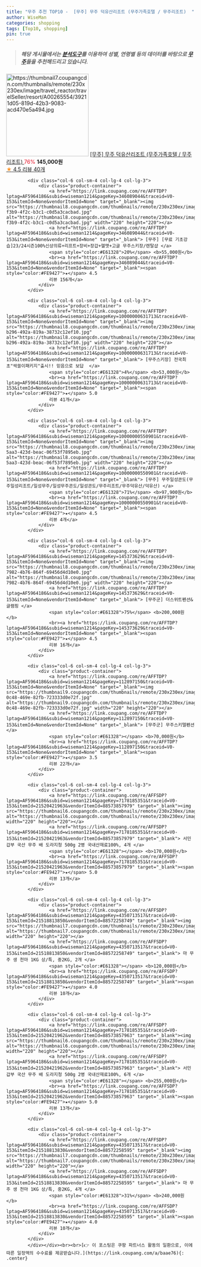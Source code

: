 ```yaml
---
title: "무주 추천 TOP10 -  [무주] 무주 덕유산리조트 (무주가족호텔 / 무주리조트)  "
author: WiseMan
categories: shopping
tags: [Top10, shopping]
pin: true
---
```


> ##### 해당 게시물에서는 [**분석도구**](https://itemscout.io/)를 이용하여 **성별**, **연령별** 등의 데이터를 바탕으로 [**무주**](https://link.coupang.com/a/baae76)들을 추천해드리고 있습니다.
<div class="container"><div class="row">
            <div class="col-6 col-sm-4 col-lg-4 col-lg-3">
                <div class="product-container">
                    <a href="https://link.coupang.com/re/AFFTDP?lptag=AF5964186&subid=wiseman1214&pageKey=10000000422929&traceid=V0-153&itemId=None&vendorItemId=None" target="_blank"><img src="https://thumbnail7.coupangcdn.com/thumbnails/remote/230x230ex/image/travel_reactor/travelSeller/resort/A00265554/39211d05-819d-42b3-9083-acd470e5a494.jpg" alt="https://thumbnail7.coupangcdn.com/thumbnails/remote/230x230ex/image/travel_reactor/travelSeller/resort/A00265554/39211d05-819d-42b3-9083-acd470e5a494.jpg" width="220" height="220"></a>
                    <a href="https://link.coupang.com/re/AFFTDP?lptag=AF5964186&subid=wiseman1214&pageKey=10000000422929&traceid=V0-153&itemId=None&vendorItemId=None" target="_blank"> [무주] 무주 덕유산리조트 (무주가족호텔 / 무주리조트)  </a>
                    <span style="color:#E61328">76%</span> <b>145,000원</b>
                    <br><a href="https://link.coupang.com/re/AFFTDP?lptag=AF5964186&subid=wiseman1214&pageKey=10000000422929&traceid=V0-153&itemId=None&vendorItemId=None" target="_blank"><span style="color:#FE9427">★</span> 4.5
                    리뷰 40개</a>
                </div>
            </div>
            
            <div class="col-6 col-sm-4 col-lg-4 col-lg-3">
                <div class="product-container">
                    <a href="https://link.coupang.com/re/AFFTDP?lptag=AF5964186&subid=wiseman1214&pageKey=346089044&traceid=V0-153&itemId=None&vendorItemId=None" target="_blank"><img src="https://thumbnail8.coupangcdn.com/thumbnails/remote/230x230ex/image/travel_reactor/travelSeller/common/A00234151/36f6a109-f3b9-4f2c-b3c1-c0d5a3cacbad.jpg" alt="https://thumbnail8.coupangcdn.com/thumbnails/remote/230x230ex/image/travel_reactor/travelSeller/common/A00234151/36f6a109-f3b9-4f2c-b3c1-c0d5a3cacbad.jpg" width="220" height="220"></a>
                    <a href="https://link.coupang.com/re/AFFTDP?lptag=AF5964186&subid=wiseman1214&pageKey=346089044&traceid=V0-153&itemId=None&vendorItemId=None" target="_blank"> [무주] [무료 기초강습]23/24시즌100%신상의류+리프트+장비+장갑+헬멧+고글 무주스키장/렌탈샵 </a>
                    <span style="color:#E61328">20%</span> <b>55,000원</b>
                    <br><a href="https://link.coupang.com/re/AFFTDP?lptag=AF5964186&subid=wiseman1214&pageKey=346089044&traceid=V0-153&itemId=None&vendorItemId=None" target="_blank"><span style="color:#FE9427">★</span> 4.5
                    리뷰 156개</a>
                </div>
            </div>
            
            <div class="col-6 col-sm-4 col-lg-4 col-lg-3">
                <div class="product-container">
                    <a href="https://link.coupang.com/re/AFFTDP?lptag=AF5964186&subid=wiseman1214&pageKey=10000000631713&traceid=V0-153&itemId=None&vendorItemId=None" target="_blank"><img src="https://thumbnail8.coupangcdn.com/thumbnails/remote/230x230ex/image/travel_reactor/travelSeller/common/A00079212/ecad30c9-b296-492a-819a-38732c12ef10.jpg" alt="https://thumbnail8.coupangcdn.com/thumbnails/remote/230x230ex/image/travel_reactor/travelSeller/common/A00079212/ecad30c9-b296-492a-819a-38732c12ef10.jpg" width="220" height="220"></a>
                    <a href="https://link.coupang.com/re/AFFTDP?lptag=AF5964186&subid=wiseman1214&pageKey=10000000631713&traceid=V0-153&itemId=None&vendorItemId=None" target="_blank"> [무주스키장] 전국최초"싹쓸이패키지"출시!! 믿음으로 보답  </a>
                    <span style="color:#E61328">4%</span> <b>53,000원</b>
                    <br><a href="https://link.coupang.com/re/AFFTDP?lptag=AF5964186&subid=wiseman1214&pageKey=10000000631713&traceid=V0-153&itemId=None&vendorItemId=None" target="_blank"><span style="color:#FE9427">★</span> 5.0
                    리뷰 41개</a>
                </div>
            </div>
            
            <div class="col-6 col-sm-4 col-lg-4 col-lg-3">
                <div class="product-container">
                    <a href="https://link.coupang.com/re/AFFTDP?lptag=AF5964186&subid=wiseman1214&pageKey=10000000550901&traceid=V0-153&itemId=None&vendorItemId=None" target="_blank"><img src="https://thumbnail8.coupangcdn.com/thumbnails/remote/230x230ex/image/travel_reactor/travelSeller/resort/A00239361/8403fed6-5aa3-423d-beac-06f53f7895eb.jpg" alt="https://thumbnail8.coupangcdn.com/thumbnails/remote/230x230ex/image/travel_reactor/travelSeller/resort/A00239361/8403fed6-5aa3-423d-beac-06f53f7895eb.jpg" width="220" height="220"></a>
                    <a href="https://link.coupang.com/re/AFFTDP?lptag=AF5964186&subid=wiseman1214&pageKey=10000000550901&traceid=V0-153&itemId=None&vendorItemId=None" target="_blank"> [무주] 무주일성콘도(무주일성리조트/일성무주/일성무주콘도/일성콘도/무주리조트/무주덕유산/덕유산) </a>
                    <span style="color:#E61328">71%</span> <b>97,900원</b>
                    <br><a href="https://link.coupang.com/re/AFFTDP?lptag=AF5964186&subid=wiseman1214&pageKey=10000000550901&traceid=V0-153&itemId=None&vendorItemId=None" target="_blank"><span style="color:#FE9427">★</span> 4.5
                    리뷰 4개</a>
                </div>
            </div>
            
            <div class="col-6 col-sm-4 col-lg-4 col-lg-3">
                <div class="product-container">
                    <a href="https://link.coupang.com/re/AFFTDP?lptag=AF5964186&subid=wiseman1214&pageKey=145373629&traceid=V0-153&itemId=None&vendorItemId=None" target="_blank"><img src="https://thumbnail8.coupangcdn.com/thumbnails/remote/230x230ex/image/travel_reactor/static/booking/image/pension/ddnayo/035c59a4-7982-4b76-864f-69456d4d10e0.jpg" alt="https://thumbnail8.coupangcdn.com/thumbnails/remote/230x230ex/image/travel_reactor/static/booking/image/pension/ddnayo/035c59a4-7982-4b76-864f-69456d4d10e0.jpg" width="220" height="220"></a>
                    <a href="https://link.coupang.com/re/AFFTDP?lptag=AF5964186&subid=wiseman1214&pageKey=145373629&traceid=V0-153&itemId=None&vendorItemId=None" target="_blank"> [무주군] 더스위트펜션&글램핑 </a>
                    <span style="color:#E61328">75%</span> <b>200,000원</b>
                    <br><a href="https://link.coupang.com/re/AFFTDP?lptag=AF5964186&subid=wiseman1214&pageKey=145373629&traceid=V0-153&itemId=None&vendorItemId=None" target="_blank"><span style="color:#FE9427">★</span> 4.5
                    리뷰 16개</a>
                </div>
            </div>
            
            <div class="col-6 col-sm-4 col-lg-4 col-lg-3">
                <div class="product-container">
                    <a href="https://link.coupang.com/re/AFFTDP?lptag=AF5964186&subid=wiseman1214&pageKey=112897150&traceid=V0-153&itemId=None&vendorItemId=None" target="_blank"><img src="https://thumbnail9.coupangcdn.com/thumbnails/remote/230x230ex/image/travel_reactor/static/booking/image/pension/ddnayo/ff2f092f-0c48-469e-82fb-723333d0e72f.jpg" alt="https://thumbnail9.coupangcdn.com/thumbnails/remote/230x230ex/image/travel_reactor/static/booking/image/pension/ddnayo/ff2f092f-0c48-469e-82fb-723333d0e72f.jpg" width="220" height="220"></a>
                    <a href="https://link.coupang.com/re/AFFTDP?lptag=AF5964186&subid=wiseman1214&pageKey=112897150&traceid=V0-153&itemId=None&vendorItemId=None" target="_blank"> [무주군] 무주스키텔펜션 </a>
                    <span style="color:#E61328"></span> <b>70,000원</b>
                    <br><a href="https://link.coupang.com/re/AFFTDP?lptag=AF5964186&subid=wiseman1214&pageKey=112897150&traceid=V0-153&itemId=None&vendorItemId=None" target="_blank"><span style="color:#FE9427">★</span> 3.5
                    리뷰 22개</a>
                </div>
            </div>
            
            <div class="col-6 col-sm-4 col-lg-4 col-lg-3">
                <div class="product-container">
                    <a href="https://link.coupang.com/re/AFFSDP?lptag=AF5964186&subid=wiseman1214&pageKey=7178185351&traceid=V0-153&itemId=21520421963&vendorItemId=88573857979" target="_blank"><img src="https://thumbnail6.coupangcdn.com/thumbnails/remote/230x230ex/image/vendor_inventory/7e18/11e2fe041a7cdf1ac8512b7b3be5ef5d087d8dd51c60efa26ca3e47f0dc7.jpg" alt="https://thumbnail6.coupangcdn.com/thumbnails/remote/230x230ex/image/vendor_inventory/7e18/11e2fe041a7cdf1ac8512b7b3be5ef5d087d8dd51c60efa26ca3e47f0dc7.jpg" width="220" height="220"></a>
                    <a href="https://link.coupang.com/re/AFFSDP?lptag=AF5964186&subid=wiseman1214&pageKey=7178185351&traceid=V0-153&itemId=21520421963&vendorItemId=88573857979" target="_blank"> 서민갑부 국산 무주 배 도라지청 500g 2병 국내산재료100%, 4개 </a>
                    <span style="color:#E61328"></span> <b>170,000원</b>
                    <br><a href="https://link.coupang.com/re/AFFSDP?lptag=AF5964186&subid=wiseman1214&pageKey=7178185351&traceid=V0-153&itemId=21520421963&vendorItemId=88573857979" target="_blank"><span style="color:#FE9427">★</span> 5.0
                    리뷰 13개</a>
                </div>
            </div>
            
            <div class="col-6 col-sm-4 col-lg-4 col-lg-3">
                <div class="product-container">
                    <a href="https://link.coupang.com/re/AFFSDP?lptag=AF5964186&subid=wiseman1214&pageKey=4350713517&traceid=V0-153&itemId=21518813850&vendorItemId=88572258749" target="_blank"><img src="https://thumbnail7.coupangcdn.com/thumbnails/remote/230x230ex/image/vendor_inventory/29f3/758b5fbfc918d3dd53f9bc808512816c6286fd7cb5308bf83089af1ccde3.png" alt="https://thumbnail7.coupangcdn.com/thumbnails/remote/230x230ex/image/vendor_inventory/29f3/758b5fbfc918d3dd53f9bc808512816c6286fd7cb5308bf83089af1ccde3.png" width="220" height="220"></a>
                    <a href="https://link.coupang.com/re/AFFSDP?lptag=AF5964186&subid=wiseman1214&pageKey=4350713517&traceid=V0-153&itemId=21518813850&vendorItemId=88572258749" target="_blank"> 마 무주 생 천마 1KG 상/특, 중2KG, 2개 </a>
                    <span style="color:#E61328"></span> <b>120,000원</b>
                    <br><a href="https://link.coupang.com/re/AFFSDP?lptag=AF5964186&subid=wiseman1214&pageKey=4350713517&traceid=V0-153&itemId=21518813850&vendorItemId=88572258749" target="_blank"><span style="color:#FE9427">★</span> 4.0
                    리뷰 10개</a>
                </div>
            </div>
            
            <div class="col-6 col-sm-4 col-lg-4 col-lg-3">
                <div class="product-container">
                    <a href="https://link.coupang.com/re/AFFSDP?lptag=AF5964186&subid=wiseman1214&pageKey=7178185351&traceid=V0-153&itemId=21520421962&vendorItemId=88573857963" target="_blank"><img src="https://thumbnail6.coupangcdn.com/thumbnails/remote/230x230ex/image/vendor_inventory/7e18/11e2fe041a7cdf1ac8512b7b3be5ef5d087d8dd51c60efa26ca3e47f0dc7.jpg" alt="https://thumbnail6.coupangcdn.com/thumbnails/remote/230x230ex/image/vendor_inventory/7e18/11e2fe041a7cdf1ac8512b7b3be5ef5d087d8dd51c60efa26ca3e47f0dc7.jpg" width="220" height="220"></a>
                    <a href="https://link.coupang.com/re/AFFSDP?lptag=AF5964186&subid=wiseman1214&pageKey=7178185351&traceid=V0-153&itemId=21520421962&vendorItemId=88573857963" target="_blank"> 서민갑부 국산 무주 배 도라지청 500g 2병 국내산재료100%, 6개 </a>
                    <span style="color:#E61328"></span> <b>255,000원</b>
                    <br><a href="https://link.coupang.com/re/AFFSDP?lptag=AF5964186&subid=wiseman1214&pageKey=7178185351&traceid=V0-153&itemId=21520421962&vendorItemId=88573857963" target="_blank"><span style="color:#FE9427">★</span> 5.0
                    리뷰 13개</a>
                </div>
            </div>
            
            <div class="col-6 col-sm-4 col-lg-4 col-lg-3">
                <div class="product-container">
                    <a href="https://link.coupang.com/re/AFFSDP?lptag=AF5964186&subid=wiseman1214&pageKey=4350713517&traceid=V0-153&itemId=21518813830&vendorItemId=88572258595" target="_blank"><img src="https://thumbnail7.coupangcdn.com/thumbnails/remote/230x230ex/image/vendor_inventory/29f3/758b5fbfc918d3dd53f9bc808512816c6286fd7cb5308bf83089af1ccde3.png" alt="https://thumbnail7.coupangcdn.com/thumbnails/remote/230x230ex/image/vendor_inventory/29f3/758b5fbfc918d3dd53f9bc808512816c6286fd7cb5308bf83089af1ccde3.png" width="220" height="220"></a>
                    <a href="https://link.coupang.com/re/AFFSDP?lptag=AF5964186&subid=wiseman1214&pageKey=4350713517&traceid=V0-153&itemId=21518813830&vendorItemId=88572258595" target="_blank"> 마 무주 생 천마 1KG 상/특, 중2KG, 4개 </a>
                    <span style="color:#E61328">31%</span> <b>240,000원</b>
                    <br><a href="https://link.coupang.com/re/AFFSDP?lptag=AF5964186&subid=wiseman1214&pageKey=4350713517&traceid=V0-153&itemId=21518813830&vendorItemId=88572258595" target="_blank"><span style="color:#FE9427">★</span> 4.0
                    리뷰 10개</a>
                </div>
            </div>
            </div></div><br><br>[👉 이 포스팅은 쿠팡 파트너스 활동의 일환으로, 이에 따른 일정액의 수수료를 제공받습니다.](https://link.coupang.com/a/baae76){: .center}